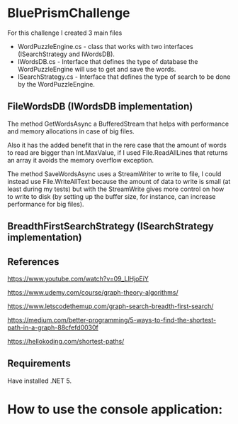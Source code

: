 BluePrismChallenge
===
For this challenge I created 3 main files
- WordPuzzleEngine.cs - class that works with two interfaces (ISearchStrategy and IWordsDB).
- IWordsDB.cs - Interface that defines the type of database the WordPuzzleEngine will use to get and save the words.
- ISearchStrategy.cs - Interface that defines the type of search to be done by the WordPuzzleEngine.

FileWordsDB (IWordsDB implementation)
---
The method GetWordsAsync a BufferedStream that helps with performance and memory allocations in case of big files.

Also it has the added benefit that in the rere case that the amount of words to read are bigger than Int.MaxValue, if I used File.ReadAllLines that returns an array it avoids the memory overflow exception.

The method SaveWordsAsync uses a StreamWriter to write to file, I could instead use File.WriteAllText because the amount of data to write is small (at least during my tests) but with the StreamWrite gives more control on how to write to disk (by setting up the buffer size, for instance, can increase performance for big files).


BreadthFirstSearchStrategy (ISearchStrategy implementation)
---

References
------

https://www.youtube.com/watch?v=09_LlHjoEiY

https://www.udemy.com/course/graph-theory-algorithms/

https://www.letscodethemup.com/graph-search-breadth-first-search/

https://medium.com/better-programming/5-ways-to-find-the-shortest-path-in-a-graph-88cfefd0030f

https://hellokoding.com/shortest-paths/


Requirements
---
Have installed .NET 5.

How to use the console application:
===

